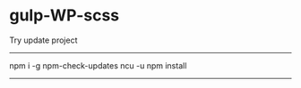 # gulp-WP-scss
Try update project
__________________________
npm i -g npm-check-updates
ncu -u
npm install
__________________________
